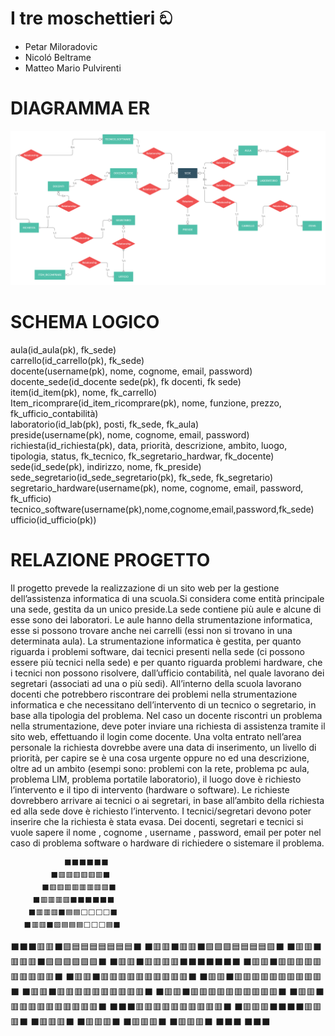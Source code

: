 # I tre moschettieri ඞ

* Petar Miloradovic 
* Nicoló Beltrame
* Matteo Mario Pulvirenti 

# DIAGRAMMA ER

![](ER_SCUOLA.png)

# SCHEMA LOGICO

aula(id_aula(pk), fk_sede) <br>
carrello(id_carrello(pk), fk_sede)<br>
docente(username(pk), nome, cognome, email, password)<br>
docente_sede(id_docente sede(pk), fk docenti, fk sede)<br>
item(id_item(pk), nome, fk_carrello)<br>
Item_ricomprare(id_item_ricomprare(pk), nome, funzione, prezzo, fk_ufficio_contabilità)<br>
laboratorio(id_lab(pk), posti, fk_sede, fk_aula)<br>
preside(username(pk), nome, cognome, email, password)<br>
richiesta(id_richiesta(pk), data, priorità, descrizione, ambito, luogo, tipologia, status, fk_tecnico, fk_segretario_hardwar, fk_docente)<br>
sede(id_sede(pk), indirizzo, nome, fk_preside)<br>
sede_segretario(id_sede_segretario(pk), fk_sede, fk_segretario)<br>
segretario_hardware(username(pk), nome, cognome, email, password, fk_ufficio)<br>
tecnico_software(username(pk),nome,cognome,email,password,fk_sede)<br>
ufficio(id_ufficio(pk))

# RELAZIONE PROGETTO

Il progetto prevede la realizzazione di un sito web per la gestione dell’assistenza informatica di una scuola.Si considera come entità principale una sede, gestita da un unico preside.La sede contiene più aule e alcune di esse sono dei laboratori. Le aule hanno della strumentazione informatica, esse si possono trovare anche nei carrelli (essi non si trovano in una determinata aula). La strumentazione informatica è gestita, per quanto riguarda i problemi software, dai tecnici presenti nella sede (ci possono essere più tecnici nella sede) e per quanto riguarda problemi hardware, che i tecnici non possono risolvere, dall’ufficio contabilità, nel quale lavorano dei segretari (associati ad una o più sedi). All’interno della scuola lavorano docenti che potrebbero riscontrare dei problemi nella strumentazione informatica e che necessitano dell’intervento di un tecnico o segretario, in base alla tipologia del problema. Nel caso un docente riscontri un problema nella strumentazione, deve poter inviare una richiesta di assistenza tramite il sito web, effettuando il login come docente. Una volta entrato nell’area personale la richiesta dovrebbe avere una data di inserimento, un livello di priorità, per capire se è una cosa urgente oppure no ed una descrizione, oltre ad un ambito (esempi sono: problemi con la rete, problema pc aula, problema LIM, problema portatile laboratorio), il luogo dove è richiesto l’intervento e il tipo di intervento (hardware o software). Le richieste dovrebbero arrivare ai tecnici o ai segretari, in base all’ambito della richiesta ed alla sede dove è richiesto l’intervento. I tecnici/segretari devono poter inserire che la richiesta è stata evasa. Dei docenti, segretari e tecnici si vuole sapere il nome , cognome , username , password, email per poter nel caso di problema software o hardware di richiedere o sistemare il problema.

                ⬛⬛⬛⬛⬛⬛
             ⬛🟥🟥🟥🟥🟥🟥⬛
           ⬛🟥🟥🟥🟥🟥🟥🟥🟥⬛
         ⬛🟥🟥🟥🟥⬛⬛⬛⬛⬛⬛
        ⬛🟥🟥🟥⬛🟦🟦⬜⬜⬜⬜⬛
       ⬛🟥🟥⬛🟪🟦🟦🟦⬜⬜⬜🟦⬛
  ⬛⬛⬛🟥🟥⬛🟪🟦🟦🟦🟦🟦🟦🟦⬛
⬛🟥🟥⬛🟥🟥⬛🟪🟪🟪🟦🟦🟦🟦🟪⬛
⬛🟥🟥⬛🟥🟥🟥⬛🟪🟪🟪🟪🟪🟪⬛
⬛🟥🟥⬛🟥🟥🟥🟥⬛⬛⬛⬛⬛⬛⬛
⬛🟥🟥⬛🟥🟥🟥🟥🟥🟥🟥🟥🟥🟥⬛
⬛🟥🟥⬛🟥🟥🟥🟥🟥🟥🟥🟥🟥🟥⬛
⬛🟥🟥⬛🟥🟥🟥🟥🟥🟥🟥🟥🟥🟥⬛
⬛🟥🟥⬛🟥🟥🟥🟥🟥🟥🟥🟥🟥🟥⬛
⬛🟥🟥⬛🟥🟥🟥🟥🟥🟥🟥🟥🟥🟥⬛
⬛🟥🟥⬛🟥🟥🟥🟥🟥🟥🟥🟥🟥🟥⬛
  ⬛⬛⬛🟥🟥🟥🟥🟥🟥🟥🟥🟥🟥⬛
       ⬛🟥🟥🟥⬛⬛⬛⬛🟥🟥🟥⬛
       ⬛🟥🟥🟥⬛     ⬛🟥🟥🟥⬛
       ⬛🟥🟥🟥⬛     ⬛🟥🟥🟥⬛
         ⬛⬛⬛           ⬛⬛⬛

